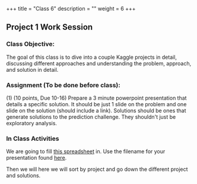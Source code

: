 +++
title = "Class 6"
description = ""
weight = 6
+++

## Project 1 Work Session

### Class Objective:

The goal of this class is to dive into a couple Kaggle projects in detail, discussing different approaches and understanding the problem, approach, and solution in detail.

### Assignment (To be done before class):
(1) (10 points, Due 10-16) Prepare a 3 minute powerpoint presentation that details a specific solution.  It should be just 1 slide on the problem and one slide on the solution (should include a link).
Solutions should be ones that generate solutions to the prediction challenge. They shouldn't just be exploratory analysis.

### In Class Activities
We are going to fill [this spreadsheet](https://docs.google.com/spreadsheets/d/1DQddDfxnpAsbr_EU5GE4iLAoNQzC2BkzH4eiAtVNZg4/edit?usp=sharing) in. Use the filename for your presentation found [here](https://www.dropbox.com/sh/wtabky6wzvfddj0/AAAwf7rzVQGu3S7g1df6Ydala?dl=0).

Then we will here we will sort by project and go down the different project and solutions.
